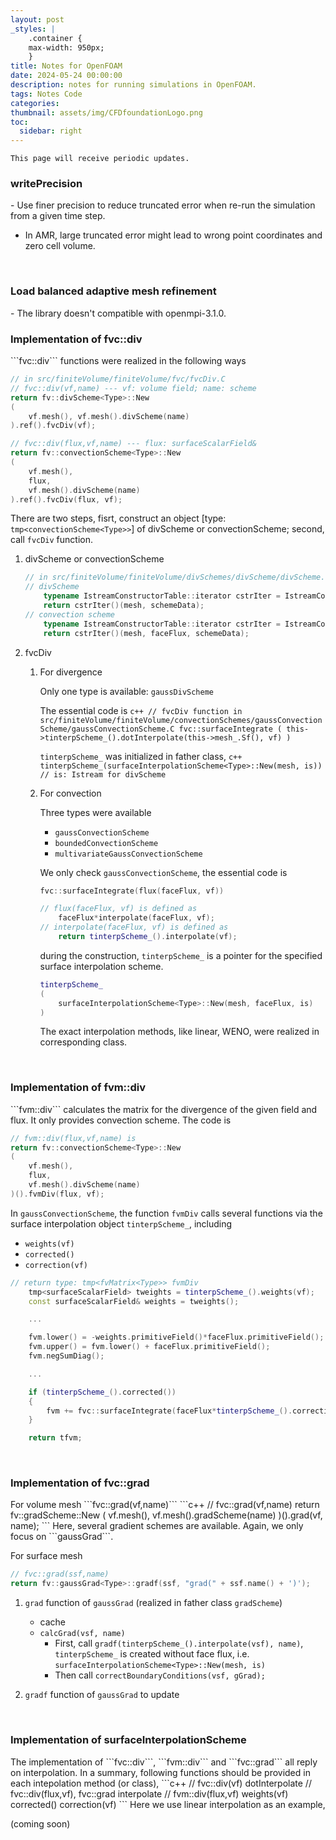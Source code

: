 ```yaml
---
layout: post
_styles: |
    .container {
    max-width: 950px; 
    }
title: Notes for OpenFOAM
date: 2024-05-24 00:00:00
description: notes for running simulations in OpenFOAM.
tags: Notes Code
categories: 
thumbnail: assets/img/CFDfoundationLogo.png
toc:
  sidebar: right
---
```


`This page will receive periodic updates.`

<h3> writePrecision</h3>
- Use finer precision to reduce truncated error when re-run the simulation from a given time step.

- In AMR, large truncated error might lead to wrong point coordinates and zero cell volume.

<br>
<h3> Load balanced adaptive mesh refinement </h3>
- The library doesn't compatible with openmpi-3.1.0.

<br>
<h3> Implementation of fvc::div </h3>
```fvc::div``` functions were realized in the following ways

```c++
// in src/finiteVolume/finiteVolume/fvc/fvcDiv.C
// fvc::div(vf,name) --- vf: volume field; name: scheme
return fv::divScheme<Type>::New
(
    vf.mesh(), vf.mesh().divScheme(name)
).ref().fvcDiv(vf);

// fvc::div(flux,vf,name) --- flux: surfaceScalarField&
return fv::convectionScheme<Type>::New
(
    vf.mesh(),
    flux,
    vf.mesh().divScheme(name)
).ref().fvcDiv(flux, vf);
```

There are two steps, fisrt, construct an object [type: ```tmp<convectionScheme<Type>>```] of divScheme or convectionScheme; second, call ```fvcDiv``` function.

1. divScheme or convectionScheme 
    ```c++
    // in src/finiteVolume/finiteVolume/divSchemes/divScheme/divScheme.C
    // divScheme
        typename IstreamConstructorTable::iterator cstrIter = IstreamConstructorTablePtr_->find(schemeName);
        return cstrIter()(mesh, schemeData);
    // convection scheme
        typename IstreamConstructorTable::iterator cstrIter = IstreamConstructorTablePtr_->find(schemeName);
        return cstrIter()(mesh, faceFlux, schemeData);
    ```

1. fvcDiv

    1. For divergence 
    
        Only one type is available: ```gaussDivScheme```

        The essential code is 
            ```c++
            // fvcDiv function in src/finiteVolume/finiteVolume/convectionSchemes/gaussConvectionScheme/gaussConvectionScheme.C
            fvc::surfaceIntegrate
            (
                this->tinterpScheme_().dotInterpolate(this->mesh_.Sf(), vf)
            )
            ```

        ```tinterpScheme_``` was initialized in father class,
            ```c++
            tinterpScheme_(surfaceInterpolationScheme<Type>::New(mesh, is)) // is: Istream for divScheme
            ```

    1. For convection
    
        Three types were available
        - ```gaussConvectionScheme```
        - ```boundedConvectionScheme```
        - ```multivariateGaussConvectionScheme```

        We only check ```gaussConvectionScheme```, the essential code is 
        ```c++
        fvc::surfaceIntegrate(flux(faceFlux, vf))

        // flux(faceFlux, vf) is defined as
            faceFlux*interpolate(faceFlux, vf);   
        // interpolate(faceFlux, vf) is defined as      
            return tinterpScheme_().interpolate(vf);
        ```

        during the construction, ```tinterpScheme_``` is a pointer for the specified surface interpolation scheme.
        ```c++
        tinterpScheme_
        (
            surfaceInterpolationScheme<Type>::New(mesh, faceFlux, is)
        )
        ```

        The exact interpolation methods, like linear, WENO, were realized in corresponding class.


<br>
<h3> Implementation of fvm::div </h3>
```fvm::div``` calculates the matrix for the divergence of the given field and flux. It only provides convection scheme. The code is

```c++
// fvm::div(flux,vf,name) is
return fv::convectionScheme<Type>::New
(
    vf.mesh(),
    flux,
    vf.mesh().divScheme(name)
)().fvmDiv(flux, vf);
```

In ```gaussConvectionScheme```, the function ```fvmDiv``` calls several functions via the surface interpolation object ```tinterpScheme_```, including

- ```weights(vf)```
- ```corrected()```
- ```correction(vf)```

```c++
// return type: tmp<fvMatrix<Type>> fvmDiv
    tmp<surfaceScalarField> tweights = tinterpScheme_().weights(vf);
    const surfaceScalarField& weights = tweights();

    ...

    fvm.lower() = -weights.primitiveField()*faceFlux.primitiveField();
    fvm.upper() = fvm.lower() + faceFlux.primitiveField();
    fvm.negSumDiag();

    ...

    if (tinterpScheme_().corrected())
    {
        fvm += fvc::surfaceIntegrate(faceFlux*tinterpScheme_().correction(vf));
    }

    return tfvm;
```

<br>
<h3> Implementation of fvc::grad </h3>
For volume mesh ```fvc::grad(vf,name)``` 
```c++
// fvc::grad(vf,name)
return fv::gradScheme<Type>::New
(
    vf.mesh(),
    vf.mesh().gradScheme(name)
)().grad(vf, name);
```
Here, several gradient schemes are available. Again, we only focus on ```gaussGrad```.

For surface mesh
```c++
// fvc::grad(ssf,name)
return fv::gaussGrad<Type>::gradf(ssf, "grad(" + ssf.name() + ')');
``` 

1. ```grad``` function of ```gaussGrad``` (realized in father class ```gradScheme```) 
    - cache
    - ```calcGrad(vsf, name)```
        - First, call ```gradf(tinterpScheme_().interpolate(vsf), name)```, ```tinterpScheme_``` is created without face flux, i.e. ```surfaceInterpolationScheme<Type>::New(mesh, is)```
        - Then call ```correctBoundaryConditions(vsf, gGrad);```

1. ```gradf``` function of ```gaussGrad```
    to update


<br>
<h3> Implementation of surfaceInterpolationScheme </h3>
The implementation of ```fvc::div```, ```fvm::div``` and ```fvc::grad``` all reply on interpolation. In a summary, following functions should be provided in each intepolation method (or class),
```c++
// fvc::div(vf)
dotInterpolate
// fvc::div(flux,vf), fvc::grad
interpolate
// fvm::div(flux,vf)
weights(vf)
corrected()
correction(vf)
```
Here we use linear interpolation as an example,

(coming soon)
